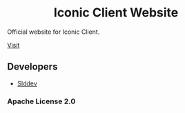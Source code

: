 <h1 style="text-align: center;">Iconic Client Website</h1>

Official website for Iconic Client.

[Visit](https://iconicclient.tk)

## Developers

- [Slddev](https://github.com/Slddev)

### Apache License 2.0
